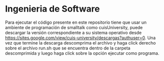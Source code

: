 ﻿# Ingenieria de Software

Para ejecutar el código presente en este repositorio tiene que usar un ambiente de programación de smalltalk como cuisUniversity, puede descargar la versión correspondiente a su sistema operativo desde https://sites.google.com/view/cuis-university/descargas?authuser=0.
Una vez que termine la descarga descomprima el archivo y haga click derecho sobre el archivo run.sh que se encuentra dentro de la carpeta descomprimida y luego haga click sobre la opción ejecutar como programa.
